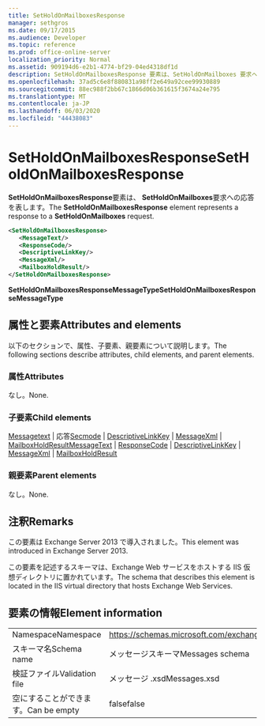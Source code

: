 ```yaml
---
title: SetHoldOnMailboxesResponse
manager: sethgros
ms.date: 09/17/2015
ms.audience: Developer
ms.topic: reference
ms.prod: office-online-server
localization_priority: Normal
ms.assetid: 909194d6-e2b1-4774-bf29-04ed4318df1d
description: SetHoldOnMailboxesResponse 要素は、SetHoldOnMailboxes 要求への応答を表します。
ms.openlocfilehash: 37ad5c6e8f880831a98ff2e649a92cee99930889
ms.sourcegitcommit: 88ec988f2bb67c1866d06b361615f3674a24e795
ms.translationtype: MT
ms.contentlocale: ja-JP
ms.lasthandoff: 06/03/2020
ms.locfileid: "44438083"
---
```

# <a name="setholdonmailboxesresponse"></a><span data-ttu-id="98f01-103">SetHoldOnMailboxesResponse</span><span class="sxs-lookup"><span data-stu-id="98f01-103">SetHoldOnMailboxesResponse</span></span>

<span data-ttu-id="98f01-104">**SetHoldOnMailboxesResponse**要素は、 **SetHoldOnMailboxes**要求への応答を表します。</span><span class="sxs-lookup"><span data-stu-id="98f01-104">The **SetHoldOnMailboxesResponse** element represents a response to a **SetHoldOnMailboxes** request.</span></span> 
  
```XML
<SetHoldOnMailboxesResponse>
   <MessageText/>
   <ResponseCode/>
   <DescriptiveLinkKey/>
   <MessageXml/>
   <MailboxHoldResult/>
</SetHoldOnMailboxesResponse>
```

 <span data-ttu-id="98f01-105">**SetHoldOnMailboxesResponseMessageType**</span><span class="sxs-lookup"><span data-stu-id="98f01-105">**SetHoldOnMailboxesResponseMessageType**</span></span>
## <a name="attributes-and-elements"></a><span data-ttu-id="98f01-106">属性と要素</span><span class="sxs-lookup"><span data-stu-id="98f01-106">Attributes and elements</span></span>

<span data-ttu-id="98f01-107">以下のセクションで、属性、子要素、親要素について説明します。</span><span class="sxs-lookup"><span data-stu-id="98f01-107">The following sections describe attributes, child elements, and parent elements.</span></span>
  
### <a name="attributes"></a><span data-ttu-id="98f01-108">属性</span><span class="sxs-lookup"><span data-stu-id="98f01-108">Attributes</span></span>

<span data-ttu-id="98f01-109">なし。</span><span class="sxs-lookup"><span data-stu-id="98f01-109">None.</span></span>
  
### <a name="child-elements"></a><span data-ttu-id="98f01-110">子要素</span><span class="sxs-lookup"><span data-stu-id="98f01-110">Child elements</span></span>

<span data-ttu-id="98f01-111">[Messagetext](messagetext.md)  | 応答[Secmode](responsecode.md)  | [DescriptiveLinkKey](descriptivelinkkey.md)  | [MessageXml](messagexml.md)  | [MailboxHoldResult](mailboxholdresult.md)</span><span class="sxs-lookup"><span data-stu-id="98f01-111">[MessageText](messagetext.md) | [ResponseCode](responsecode.md) | [DescriptiveLinkKey](descriptivelinkkey.md) | [MessageXml](messagexml.md) | [MailboxHoldResult](mailboxholdresult.md)</span></span>
  
### <a name="parent-elements"></a><span data-ttu-id="98f01-112">親要素</span><span class="sxs-lookup"><span data-stu-id="98f01-112">Parent elements</span></span>

<span data-ttu-id="98f01-113">なし。</span><span class="sxs-lookup"><span data-stu-id="98f01-113">None.</span></span>
  
## <a name="remarks"></a><span data-ttu-id="98f01-114">注釈</span><span class="sxs-lookup"><span data-stu-id="98f01-114">Remarks</span></span>

<span data-ttu-id="98f01-115">この要素は Exchange Server 2013 で導入されました。</span><span class="sxs-lookup"><span data-stu-id="98f01-115">This element was introduced in Exchange Server 2013.</span></span>
  
<span data-ttu-id="98f01-116">この要素を記述するスキーマは、Exchange Web サービスをホストする IIS 仮想ディレクトリに置かれています。</span><span class="sxs-lookup"><span data-stu-id="98f01-116">The schema that describes this element is located in the IIS virtual directory that hosts Exchange Web Services.</span></span>
  
## <a name="element-information"></a><span data-ttu-id="98f01-117">要素の情報</span><span class="sxs-lookup"><span data-stu-id="98f01-117">Element information</span></span>

|||
|:-----|:-----|
|<span data-ttu-id="98f01-118">Namespace</span><span class="sxs-lookup"><span data-stu-id="98f01-118">Namespace</span></span>  <br/> |https://schemas.microsoft.com/exchange/services/2006/messages  <br/> |
|<span data-ttu-id="98f01-119">スキーマ名</span><span class="sxs-lookup"><span data-stu-id="98f01-119">Schema name</span></span>  <br/> |<span data-ttu-id="98f01-120">メッセージスキーマ</span><span class="sxs-lookup"><span data-stu-id="98f01-120">Messages schema</span></span>  <br/> |
|<span data-ttu-id="98f01-121">検証ファイル</span><span class="sxs-lookup"><span data-stu-id="98f01-121">Validation file</span></span>  <br/> |<span data-ttu-id="98f01-122">メッセージ .xsd</span><span class="sxs-lookup"><span data-stu-id="98f01-122">Messages.xsd</span></span>  <br/> |
|<span data-ttu-id="98f01-123">空にすることができます。</span><span class="sxs-lookup"><span data-stu-id="98f01-123">Can be empty</span></span>  <br/> |<span data-ttu-id="98f01-124">false</span><span class="sxs-lookup"><span data-stu-id="98f01-124">false</span></span>  <br/> |
   

